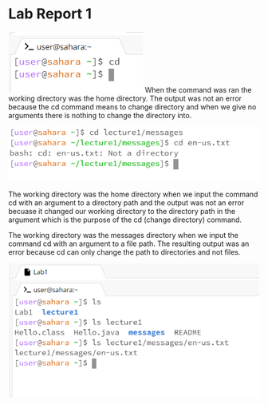 # Lab Report 1

  ![Image](cdnoarg.png)
  When the command was ran the working directory was the home directory. The output was not an error because the cd command means to change directory and when we give no arguments there is nothing to change the directory into. 
  
  ![Image](cdlab1.png)
  
  The working directory was the home directory when we input the command cd with an argument to a directory path and the output was not an error becuase it changed our working directory to the directory path in the argument which is the purpose of the cd (change directory) command. 


The working directory was the messages directory when we input the command cd with an argument to a file path. The resulting output was an error because cd can only change the path to directories and not files.

  ![Image](ls.png)
  
